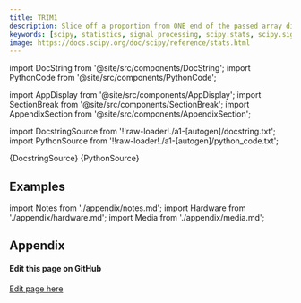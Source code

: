 ```yaml
---
title: TRIM1
description: Slice off a proportion from ONE end of the passed array distribution. If `proportiontocut` = 0.1, slices off 'leftmost' or 'rightmost' 10% of scores. The lowest or highest values are trimmed (depending on the tail). Slice off less if proportion results in a non-integer slice index (i.e. conservatively slices off `proportiontocut` ).
keywords: [scipy, statistics, signal processing, scipy.stats, scipy.signal, scipy.stats.trim1]
image: https://docs.scipy.org/doc/scipy/reference/stats.html
---
```


[//]: # (Custom component imports)

import DocString from '@site/src/components/DocString';
import PythonCode from '@site/src/components/PythonCode';

import AppDisplay from '@site/src/components/AppDisplay';
import SectionBreak from '@site/src/components/SectionBreak';
import AppendixSection from '@site/src/components/AppendixSection';

[//]: # (Docstring)

import DocstringSource from '!!raw-loader!./a1-[autogen]/docstring.txt';
import PythonSource from '!!raw-loader!./a1-[autogen]/python_code.txt';


<DocString>{DocstringSource}</DocString>
<PythonCode GLink='SCIPY/stats/TRIM1/TRIM1.py'>{PythonSource}</PythonCode>


<SectionBreak />

    

[//]: # (Examples)

## Examples

<AppDisplay 
  GLink='SCIPY/stats/TRIM1'
  nodeLabel='TRIM1'>
</AppDisplay>

<SectionBreak />

    

[//]: # (Appendix)

import Notes from './appendix/notes.md';
import Hardware from './appendix/hardware.md';
import Media from './appendix/media.md';

## Appendix

<AppendixSection index={0} folderPath='nodes/SCIPY/stats/TRIM1/appendix/'><Notes /></AppendixSection>
<AppendixSection index={1} folderPath='nodes/SCIPY/stats/TRIM1/appendix/'><Hardware /></AppendixSection>
<AppendixSection index={2} folderPath='nodes/SCIPY/stats/TRIM1/appendix/'><Media /></AppendixSection>

<SectionBreak />

[//]: # (Edit page on GitHub)

#### Edit this page on GitHub

[Edit page here](https://github.com/flojoy-ai/docs/tree/main/docs/nodes/SCIPY/STATS/TRIM1)


